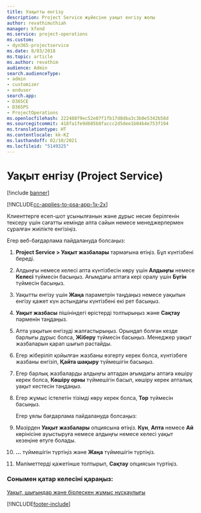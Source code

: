 ```yaml
---
title: Уақытты енгізу
description: Project Service жүйесіне уақыт енгізу жолы
author: revathimuthiah
manager: kfend
ms.service: project-operations
ms.custom:
- dyn365-projectservice
ms.date: 8/03/2018
ms.topic: article
ms.author: revathim
audience: Admin
search.audienceType:
- admin
- customizer
- enduser
search.app:
- D365CE
- D365PS
- ProjectOperations
ms.openlocfilehash: 222488f9ec52e07f1fb17d8dba3c3b0e5342b58d
ms.sourcegitcommit: 418fa1fe9d605b8faccc2d5dee1b04b4e753f194
ms.translationtype: HT
ms.contentlocale: kk-KZ
ms.lasthandoff: 02/10/2021
ms.locfileid: "5149325"
---
```

# <a name="enter-time-project-service"></a>Уақыт енгізу (Project Service)

[!include [banner](../includes/psa-now-project-operations.md)]

[!INCLUDE[cc-applies-to-psa-app-1x-2x](../includes/cc-applies-to-psa-app-1x-2x.md)]

Клиенттерге есеп-шот ұсынылғанын және дұрыс несие берілгенін тексеру үшін сағатты кемінде апта сайын немесе менеджерлермен сұралған жиілікте енгізіңіз.  
  
 Егер веб-бағдарлама пайдалануда болсаңыз:  
  
1. **Project Service > Уақыт жазбалары** тармағына өтіңіз. Бұл күнтізбені береді.  
  
2. Алдыңғы немесе келесі апта күнтізбесін көру үшін **Алдыңғы** немесе **Келесі** түймесін басыңыз. Ағымдағы аптаға кері оралу үшін **Бүгін** түймесін басыңыз.  
  
3. Уақытты енгізу үшін **Жаңа** параметрін таңдаңыз немесе уақытын енгізу қажет күн астындағы күнтізбені екі рет басыңыз.  
  
4. **Уақыт жазбасы** пішініндегі өрістерді толтырыңыз және **Сақтау** пәрменін таңдаңыз.  
  
5. Апта уақытын енгізуді жалғастырыңыз. Орындап болған кезде барлығы дұрыс болса, **Жіберу** түймесін басыңыз. Менеджер уақыт жазбаларын қарап шығып растайды.  
  
6. Егер жіберіліп қойылған жазбаны өзгерту керек болса, күнтізбеге жазбаны енгізіп, **Қайта шақыру** түймешігін басыңыз.  
  
7. Егер барлық жазбаларды алдыңғы аптадан ағымдағы аптаға көшіру керек болса, **Көшіру орны** түймешігін басып, көшіру керек апталық уақыт кестесін таңдаңыз.  
  
8. Егер жұмыс істелетін тізімді көру керек болса, **Тор** түймесін басыңыз.  
  
   Егер ұялы бағдарлама пайдалануда болсаңыз:  
  
9. Мәзірден **Уақыт жазбалары** опциясына өтіңіз.     **Күн**, **Апта** немесе **Ай** көрінісіне ауыстыруға немесе алдыңғы немесе келесі уақыт кезеңіне өтуге болады.  
  
10. **…** түймешігін түртіңіз және **Жаңа** түймешігін түртіңіз.  
  
11. Мәліметтерді қажетінше толтырып, **Сақтау** опциясын түртіңіз.  
  
### <a name="see-also"></a>Сонымен қатар келесіні қараңыз:  
 [Уақыт, шығындар және бірлескен жұмыс нұсқаулығы](../psa/time-expense-collaboration-guide.md)


[!INCLUDE[footer-include](../includes/footer-banner.md)]